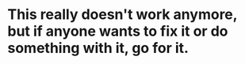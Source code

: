 # This really doesn't work anymore, but if anyone wants to fix it or do something with it, go for it.

